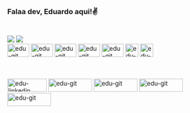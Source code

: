 ### Falaa dev, Eduardo aqui!✌

#

<div style="display:inline_block">
    <img heigt="189em" src="https://github-readme-stats.vercel.app/api?username=Eduardocosta&theme=chartreuse-dark&show_icons=true;">
    <img heigt="300em" src="https://github-readme-stats.vercel.app/api/top-langs/?username=Ed&layout=compact&langs_count=16&theme=chartreuse-dark&show"<BR/> 
</div>

 <div>
     <img aling="center" alt="edu-git" height="30" width="50" src="https://github.com/user-attachments/assets/1553ed3e-8e0d-4528-9ed6-49a71eb267a4">
     <img aling="center" alt="edu-git" height="30" width="50" src="https://github.com/user-attachments/assets/9dedebc3-c0ca-491d-aa2e-ea9f55257563">
     <img aling="center" alt="edu-git" height="30" width="50" src="https://github.com/user-attachments/assets/3d426316-65e7-4872-9710-46863ae6db5d">
     <img aling="center" alt="edu-git" height="30" width="50" src="https://github.com/user-attachments/assets/860f667b-c00d-4b0e-b0bd-4faa4a7244ec">
     <img aling="center" alt="edu-git" height="30" width="50" src="https://github.com/user-attachments/assets/5f4874f3-f86b-4e4f-aa8f-0affcdc75062">
     <img aling="center" alt="edu-git" height="30" width="30" src="https://github.com/user-attachments/assets/3e3a9b5b-726d-4ff2-88cc-6b901567eedc">
     <img aling="center" alt="edu-git" height="30" width="30" src="https://img.icons8.com/?size=100&id=108784&format=png&color=000000">
     
 </div>

##
 
 <div style="display: inline_block"><br>
<img aling="center" alt="edu-linkedin" height="30" width="90" src="https://img.shields.io/badge/LinkedIn-0077B5?style=for-the-badge&logo=linkedin&logoColor=white">
<img aling="center" alt="edu-git" height="30" width="100" src="https://img.shields.io/badge/Discord-7289DA?style=for-the-badge&logo=discord&logoColor=white">
<img aling="center" alt="edu-git" height="30" width="100" src="https://img.shields.io/badge/YouTube-FF0000?style=for-the-badge&logo=youtube&logoColor=white">
<img aling="center" alt="edu-git" height="30" width="100" src="https://img.shields.io/badge/Facebook-1877F2?style=for-the-badge&logo=facebook&logoColor=white">
<img aling="center" alt="edu-git" height="30" width="100" src="https://img.shields.io/badge/Instagram-E4405F?style=for-the-badge&logo=instagram&logoColor=white">
</div>





